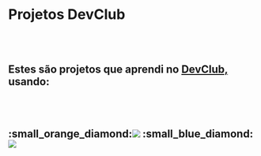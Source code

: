 <h1> Projetos DevClub</h1>
<br>
<br>
<h2>Estes são projetos que aprendi no <a href="https://www.devclub.com.br/">DevClub,</a> usando:</h2>
<br>
<br>
<h2>:small_orange_diamond:<img src="https://img.shields.io/badge/HTML5-E34F26?style=for-the-badge&logo=html5&logoColor=white">
:small_blue_diamond:<img src="https://img.shields.io/badge/CSS3-1572B6?style=for-the-badge&logo=css3&logoColor=white"></h2>
